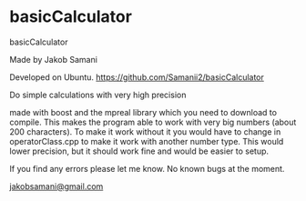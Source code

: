 # basicCalculator
basicCalculator

Made by Jakob Samani

Developed on Ubuntu.
https://github.com/Samanii2/basicCalculator

Do simple calculations with very high precision

made with boost and the mpreal library which you need to download to compile.
This makes the program able to work with very big numbers (about 200 characters).
To make it work without it you would have to change in operatorClass.cpp to make it work with another
number type. This would lower precision, but it should work fine and would be easier to setup.


If you find any errors please let me know.
No known bugs at the moment.

jakobsamani@gmail.com
